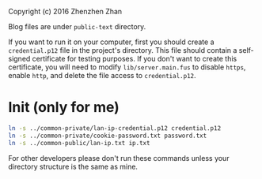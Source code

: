 Copyright (c) 2016 Zhenzhen Zhan

Blog files are under `public-text` directory.

If you want to run it on your computer, first you should create a `credential.p12` file in the project's directory. This file should contain a self-signed certificate for testing purposes. If you don't want to create this certificate, you will need to modify `lib/server.main.fus` to disable `https`, enable `http`, and delete the file access to `credential.p12`.

# Init (only for me)

```bash
ln -s ../common-private/lan-ip-credential.p12 credential.p12
ln -s ../common-private/cookie-password.txt password.txt
ln -s ../common-public/lan-ip.txt ip.txt
```

For other developers please don't run these commands unless your directory structure is the same as mine.
